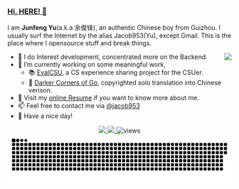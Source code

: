 ### [Hi, HERE! 👋](https://github.com/Jacob953)

I am **Junfeng Yu**(a.k.a 余俊锋), an authentic Chinese boy from Guizhou. I usually surf the Internet by the alias Jacob953(Yu), except Gmail. This is the place where I opensource stuff and break things.

<img align="right" src="https://github-readme-stats.vercel.app/api?username=jacob953&show_icons=true&theme=dark&bg_color=000&title_color=fff&text_color=fff">

- 🔭 I do Interest development, concentrated more on the Backend.
- 🌱 I’m currently working on some meaningful work, 
  - 📚 [EvalCSU](https://evalcsu.github.io/evalcsu/), a CS experience sharing project for the CSUer.
  - 📖 [Darker Corners of Go](https://Jacob953.com/darker-corners-of-go/), copyrighted solo translation into Chinese verison.
- 🔑 Visit my [online Resume](https://jacob953.com/) if you want to know more about me.
- 📫 Feel free to contact me via [@jacob953](mailto:i@jacob953.com)
- 🤗 Have a nice day!

<div align="center">
  <a href="https://github.com/Jacob953">
    <img src="https://img.shields.io/badge/-Github-000?style=flat&logo=Github&logoColor=white">
  </a>
  <a href="mailto:i@jacob953.com">
    <img src="https://img.shields.io/badge/-Gmail-c14438?style=flat&logo=Gmail&logoColor=white"">
  </a>
    <img src="https://komarev.com/ghpvc/?username=jacob953" alt="views">
</div>

<picture>
  <source media="(prefers-color-scheme: dark)" srcset="https://raw.githubusercontent.com/jacob953/jacob953/output/github-contribution-grid-snake-dark.svg">
  <source media="(prefers-color-scheme: light)" srcset="https://raw.githubusercontent.com/jacob953/jacob953/output/github-contribution-grid-snake.svg">
  <img alt="github contribution grid snake animation" src="https://raw.githubusercontent.com/jacob953/jacob953/output/github-contribution-grid-snake.svg">
</picture>
